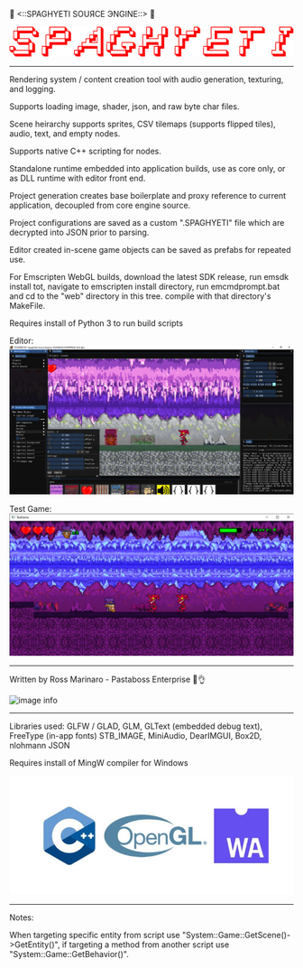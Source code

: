 🍝 <::SPAGHYETI SOUЯCE ЭNGINE::> 🍝 

![image info](./images/spaghyeti-text.png)

----------------------------------------------------------

Rendering system / content creation tool with audio generation, texturing, and logging. 

Supports loading image, shader, json, and raw byte char files.

Scene heirarchy supports sprites, CSV tilemaps (supports flipped tiles), audio, text, and empty nodes.

Supports native C++ scripting for nodes.

Standalone runtime embedded into application builds, use as core only, or as DLL runtime with editor front end.

Project generation creates base boilerplate and proxy reference to current application, decoupled from core engine source.

Project configurations are saved as a custom ".SPAGHYETI" file which are decrypted into JSON prior to parsing.

Editor created in-scene game objects can be saved as prefabs for repeated use.

For Emscripten WebGL builds, download the latest SDK release, run emsdk install tot, navigate to emscripten install directory, run emcmdprompt.bat and cd to the "web" directory in this tree. compile with that directory's MakeFile.

Requires install of Python 3 to run build scripts

Editor:
![image info](./images/screenshot.png)

Test Game:
![image info](./images/testgame.png)

---------------------------------------------------------- 

Written by Ross Marinaro - Pastaboss Enterprise 🍝👌

![image info](./icon/icon.ico)  

----------------------------------------------------------

Libraries used: GLFW / GLAD, GLM, GLText (embedded debug text), FreeType (in-app fonts) STB_IMAGE, MiniAudio, DearIMGUI, Box2D, nlohmann JSON

Requires install of MingW compiler for Windows

![image info](./images/stack.jpg)

----------------------------------------------------------

Notes:

When targeting specific entity from script use "System::Game::GetScene()->GetEntity()", if targeting a method from another script use "System::Game::GetBehavior()".
